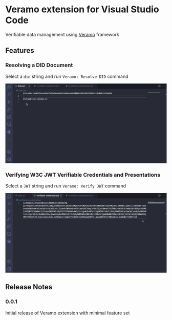 # Veramo extension for Visual Studio Code

Verifiable data management using [Veramo](https://veramo.io) framework

## Features

### Resolving a DID Document 

Select a `did` string and run `Veramo: Resolve DID` command

![Resolve DID](images/resolve-did.gif)

### Verifying W3C JWT Verifiable Credentials and Presentations

Select a `JWT` string and run `Veramo: Verify JWT` command

![Verify JWT](images/verify-jwt.gif)


## Release Notes

### 0.0.1

Initial release of Veramo extension with minimal feature set


